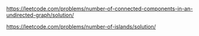 https://leetcode.com/problems/number-of-connected-components-in-an-undirected-graph/solution/


https://leetcode.com/problems/number-of-islands/solution/





